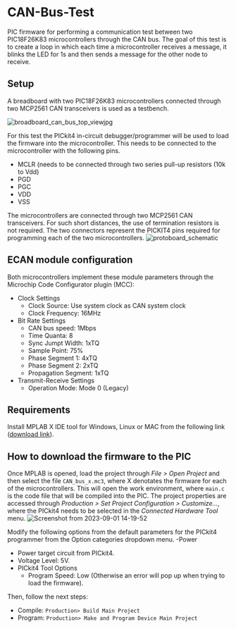 # CAN-Bus-Test
PIC firmware for performing a communication test between two PIC18F26K83 microcontrollers through the CAN bus. The goal of this test is to create a loop in which each time a microcontroller receives a message, it blinks the LED for 1s and then sends a message for the other node to receive.

## Setup
A breadboard with two PIC18F26K83 microcontrollers connected through two MCP2561 CAN transceivers is used as a testbench. 

![broadboard_can_bus_top_viewjpg](https://github.com/AlbertoRodriguezSanz/CAN-Bus-Test/assets/95371514/c0f4a20e-199d-4b0a-b0b2-8a69f7578277) 

For this test the PICkit4 in-circuit debugger/programmer will be used to load the firmware into the microcontroller. This needs to be connected to the microcontroller with the following pins.
- MCLR (needs to be connected through two series pull-up resistors (10k to Vdd)
- PGD
- PGC
- VDD
- VSS

The microcontrollers are connected through two MCP2561 CAN transceivers. For such short distances, the use of termination resistors is not required. The two connectors represent the PICKIT4 pins required for programming each of the two microcontrollers. 
![protoboard_schematic](https://github.com/AlbertoRodriguezSanz/CAN-Bus-Test/assets/95371514/cc8b1035-44ea-4e5a-bbfc-5b08e4b7b556)



## ECAN module configuration

Both microcontrollers implement these module parameters through the Microchip Code Configurator plugin (MCC):
- Clock Settings
  - Clock Source: Use system clock as CAN system clock
  - Clock Frequency: 16MHz
- Bit Rate Settings
  - CAN bus speed: 1Mbps
  - Time Quanta: 8
  - Sync Jumpt Width: 1xTQ
  - Sample Point: 75%
  - Phase Segment 1: 4xTQ
  - Phase Segment 2: 2xTQ
  - Propagation Segment: 1xTQ
- Transmit-Receive Settings
  - Operation Mode: Mode 0 (Legacy)
  
## Requirements

Install MPLAB X IDE tool for Windows, Linux or MAC from the following link ([download link](https://www.microchip.com/en-us/tools-resources/develop/mplab-x-ide#tabs)).

## How to download the firmware to the PIC

Once MPLAB is opened, load the project through *File > Open Project* and then select the file `CAN_bus_x.mc3`, where X denotates the firmware for each of the microcontrollers.
This will open the work environment, where `main.c` is the code file that will be compiled into the PIC. The project properties are accessed through *Production > Set Project Configuration > Customize...*, where the PICkit4 needs to be selected in the *Connected Hardware Tool* menu.
![Screenshot from 2023-09-01 14-19-52](https://github.com/AlbertoRodriguezSanz/CAN-Bus-Test/assets/95371514/248a38f8-ebf5-4f62-97c1-47c6fd496216)

Modify the following options from the default parameters for the PICkit4 programmer from the Option categories dropdown menu.
-Power
  - Power target circuit from PICkit4.
  - Voltage Level: 5V.
- PICkit4 Tool Options
  - Program Speed: Low (Otherwise an error will pop up when trying to load the firmware).

Then, follow the next steps:
* Compile: `Production> Build Main Project`
* Program: `Production> Make and Program Device Main Project`
